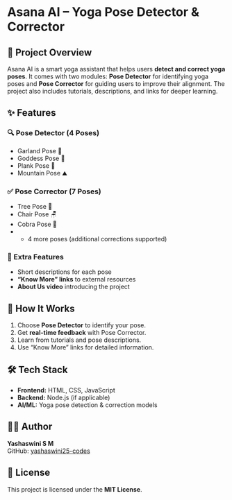 # Asana AI – Yoga Pose Detector & Corrector  

## 📌 Project Overview  
Asana AI is a smart yoga assistant that helps users **detect and correct yoga poses**. It comes with two modules: **Pose Detector** for identifying yoga poses and **Pose Corrector** for guiding users to improve their alignment. The project also includes tutorials, descriptions, and links for deeper learning.  

## ✨ Features  
### 🔍 Pose Detector (4 Poses)  
- Garland Pose 🧘  
- Goddess Pose 🙏  
- Plank Pose 💪  
- Mountain Pose ⛰️  

### ✅ Pose Corrector (7 Poses)  
- Tree Pose 🌳  
- Chair Pose 🪑  
- Cobra Pose 🐍  
- + 4 more poses (additional corrections supported)  

### 📖 Extra Features  
- Short descriptions for each pose  
- **“Know More” links** to external resources  
- **About Us video** introducing the project  

## 🚀 How It Works  
1. Choose **Pose Detector** to identify your pose.  
2. Get **real-time feedback** with Pose Corrector.  
3. Learn from tutorials and pose descriptions.  
4. Use “Know More” links for detailed information.  

## 🛠️ Tech Stack  
- **Frontend:** HTML, CSS, JavaScript  
- **Backend:** Node.js (if applicable)  
- **AI/ML:** Yoga pose detection & correction models  

## 👩‍💻 Author  
**Yashaswini S M**  
GitHub: [yashaswini25-codes](https://github.com/yashaswini25-codes)  

## 📜 License  
This project is licensed under the **MIT License**.  
